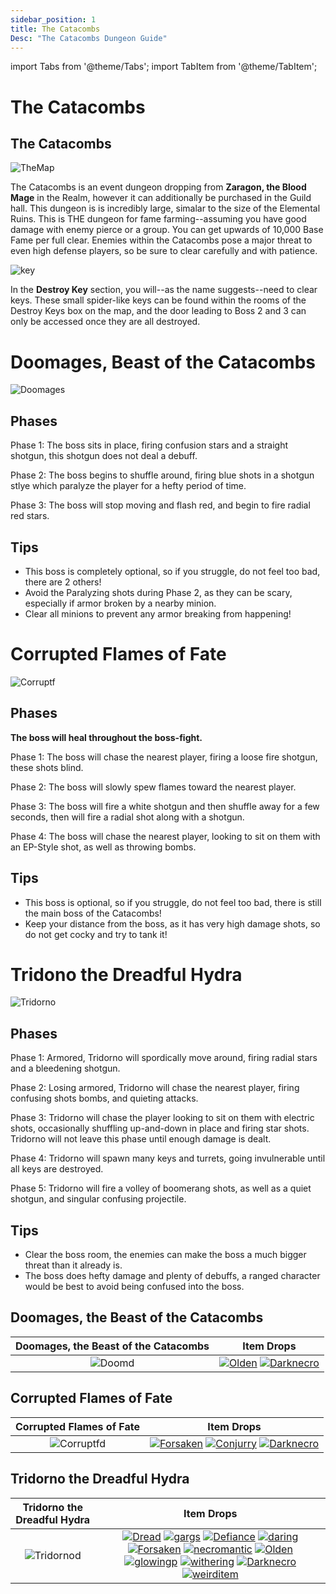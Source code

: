 ```yaml
---
sidebar_position: 1
title: The Catacombs
Desc: "The Catacombs Dungeon Guide"
---
```


import Tabs from '@theme/Tabs';
import TabItem from '@theme/TabItem';

# The Catacombs

<Tabs>
  <TabItem value="The Dungeon" label="The Dungeon" default>

## The Catacombs

![TheMap](https://cdn.discordapp.com/attachments/953134990428868629/1028516893247672320/unknown.png)

The Catacombs is an event dungeon dropping from **Zaragon, the Blood Mage** in the Realm, however it can additionally be purchased in the Guild hall. This dungeon is is incredibly large, simalar to the size of the Elemental Ruins. This is THE dungeon for fame farming--assuming you have good damage with enemy pierce or a group. You can get upwards of 10,000 Base Fame per full clear. Enemies within the Catacombs pose a major threat to even high defense players, so be sure to clear carefully and with patience.

![key](https://cdn.discordapp.com/attachments/955217334086295652/955622245370327070/unknown.png)

In the **Destroy Key** section, you will--as the name suggests--need to clear keys. These small spider-like keys can be found within the rooms of the Destroy Keys box on the map, and the door leading to Boss 2 and 3 can only be accessed once they are all destroyed.

  </TabItem>
  <TabItem value="The First Boss" label="The First Boss">

# Doomages, Beast of the Catacombs

![Doomages](https://cdn.discordapp.com/attachments/953134990428868629/1028503295054061588/unknown.png)

## Phases

Phase 1: The boss sits in place, firing confusion stars and a straight shotgun, this shotgun does not deal a debuff.

Phase 2: The boss begins to shuffle around, firing blue shots in a shotgun stlye which paralyze the player for a hefty period of time.

Phase 3: The boss will stop moving and flash red, and begin to fire radial red stars.

## Tips

<ul>

<li>This boss is completely optional, so if you struggle, do not feel too bad, there are 2 others!</li>

<li>Avoid the Paralyzing shots during Phase 2, as they can be scary, especially if armor broken by a nearby minion.</li>

<li>Clear all minions to prevent any armor breaking from happening!</li>

</ul>

  </TabItem>
  <TabItem value="The Second Boss" label="The Second Boss">

# Corrupted Flames of Fate

![Corruptf](https://cdn.discordapp.com/attachments/953134990428868629/1028503316927348816/unknown.png)

## Phases 

**The boss will heal throughout the boss-fight.**

Phase 1: The boss will chase the nearest player, firing a loose fire shotgun, these shots blind. 

Phase 2: The boss will slowly spew flames toward the nearest player. 

Phase 3: The boss will fire a white shotgun and then shuffle away for a few seconds, then will fire a radial shot along with a shotgun.

Phase 4: The boss will chase the nearest player, looking to sit on them with an EP-Style shot, as well as throwing bombs.

## Tips

<ul>
<li>This boss is optional, so if you struggle, do not feel too bad, there is still the main boss of the Catacombs!</li>

<li>Keep your distance from the boss, as it has very high damage shots, so do not get cocky and try to tank it!</li>
</ul>

<TabItem value="The Third Boss" label="The Third Boss">

# Tridono the Dreadful Hydra

![Tridorno](https://cdn.discordapp.com/attachments/962723437464395846/1028503246068789378/cata3.png)

## Phases

Phase 1: Armored, Tridorno will spordically move around, firing radial stars and a bleedening shotgun.

Phase 2: Losing armored, Tridorno will chase the nearest player, firing confusing shots bombs, and quieting attacks.

Phase 3: Tridorno will chase the player looking to sit on them with electric shots, occasionally shuffling up-and-down in place and firing star shots. Tridorno will not leave this phase until enough damage is dealt.

Phase 4: Tridorno will spawn many keys and turrets, going invulnerable until all keys are destroyed.

Phase 5: Tridorno will fire a volley of boomerang shots, as well as a quiet shotgun, and singular confusing projectile.

## Tips

<ul>

<li>Clear the boss room, the enemies can make the boss a much bigger threat than it already is.</li>

<li>The boss does hefty damage and plenty of debuffs, a ranged character would be best to avoid being confused into the boss.</li> 

</ul> 
</TabItem>
  <TabItem value="Item Drops" label="Item Drops">

## Doomages, the Beast of the Catacombs

Doomages, the Beast of the Catacombs         |  Item Drops
:-------------------------:|:-------------------------:
![Doomd](https://cdn.discordapp.com/attachments/953134990428868629/1028503295054061588/unknown.png)  |  [![Olden](https://vwiki.valorserver.com/api/item/picture/olden%20necromancy%20cloth)](https://wiki.valorserver.com/docs/items/armors/lights/ut/olden_necromancy_cloth) [![Darknecro](https://vwiki.valorserver.com/api/item/picture/sword%20of%20dark%20necromancy)](https://wiki.valorserver.com/docs/items/weapons/swords/ut/sword_of_dark_necromancy)

## Corrupted Flames of Fate

Corrupted Flames of Fate           |  Item Drops
:-------------------------:|:-------------------------:
![Corruptfd](https://cdn.discordapp.com/attachments/953134990428868629/1028503316927348816/unknown.png)  |  [![Forsaken](https://vwiki.valorserver.com/api/item/picture/forsaken%20shield)](https://wiki.valorserver.com/docs/items/abilities/shield/ut/forsaken_shield) [![Conjurry](https://vwiki.valorserver.com/api/item/picture/ring%20of%20undeadly%20conjury)](https://wiki.valorserver.com/docs/items/rings/ut/ring_of_undeadly_conjury) [![Darknecro](https://vwiki.valorserver.com/api/item/picture/sword%20of%20dark%20necromancy)](https://wiki.valorserver.com/docs/items/weapons/swords/ut/sword_of_dark_necromancy)



## Tridorno the Dreadful Hydra

Tridorno the Dreadful Hydra             |  Item Drops
:-------------------------:|:-------------------------:
![Tridornod](https://cdn.discordapp.com/attachments/962723437464395846/1028503246068789378/cata3.png)  |  [![Dread](https://vwiki.valorserver.com/api/item/picture/dreadcull)](https://wiki.valorserver.com/docs/items/abilities/skulls/ar/dreadcull) [![gargs](https://vwiki.valorserver.com/api/item/picture/gargoyle%20slayer)](https://wiki.valorserver.com/docs/items/abilities/stars/legendary/gargoyle_slayer) [![Defiance](https://vwiki.valorserver.com/api/item/picture/unoch's%20defiance)](https://wiki.valorserver.com/docs/items/abilities/siphons/legendary/unochs_defiance) [![daring](https://vwiki.valorserver.com/api/item/picture/daring%20windrage%20robe)](https://wiki.valorserver.com/docs/items/armors/robes/ut/daring_windrage_robe) [![Forsaken](https://vwiki.valorserver.com/api/item/picture/forsaken%20shield)](https://wiki.valorserver.com/docs/items/abilities/shield/ut/forsaken_shield) [![necromantic](https://vwiki.valorserver.com/api/item/picture/necromantic%20charm)](https://wiki.valorserver.com/docs/items/abilities/charms/ut/necromantic_charm) [![Olden](https://vwiki.valorserver.com/api/item/picture/olden%20necromancy%20cloth)](https://wiki.valorserver.com/docs/items/armors/lights/ut/olden_necromancy_cloth) [![glowingp](https://vwiki.valorserver.com/api/item/picture/skull%20of%20glowing%20plagues)](https://wiki.valorserver.com/docs/items/abilities/skulls/ut/skull_of_glowing_plagues) [![withering](https://vwiki.valorserver.com/api/item/picture/staff%20of%20the%20withering)](https://wiki.valorserver.com/docs/items/weapons/staves/ut/staff_of_the_withering/) [![Darknecro](https://vwiki.valorserver.com/api/item/picture/sword%20of%20dark%20necromancy)](https://wiki.valorserver.com/docs/items/weapons/swords/ut/sword_of_dark_necromancy) [![weirditem](https://vwiki.valorserver.com/api/item/picture/ring%20of%20pestilence)](https://wiki.valorserver.com/docs/items/rings/ut/ring_of_pestilence)
